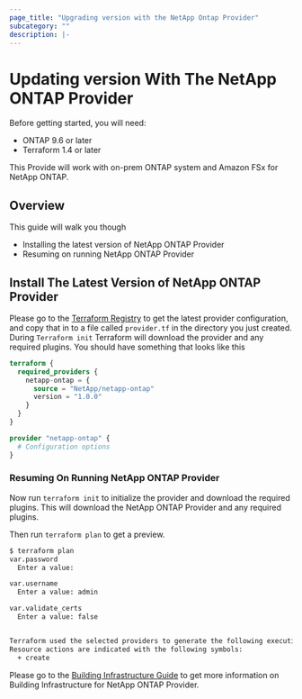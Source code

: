 ```yaml
---
page_title: "Upgrading version with the NetApp Ontap Provider"
subcategory: ""
description: |-
---
```


# Updating version With The NetApp ONTAP Provider

Before getting started, you will need:
* ONTAP 9.6 or later
* Terraform 1.4 or later

This Provide will work with on-prem ONTAP system and Amazon FSx for NetApp ONTAP.

## Overview
This guide will walk you though 
* Installing the latest version of NetApp ONTAP Provider
* Resuming on running NetApp ONTAP Provider

## Install The Latest Version of NetApp ONTAP Provider
Please go to the [Terraform Registry](https://registry.terraform.io/providers/NetApp/netapp-ontap/latest) to get the latest provider configuration, and copy that in to a file called `provider.tf` in the directory you just created. 
During `Terraform init` Terraform will download the provider and any required plugins.
You should have something that looks like this


```terraform
terraform {
  required_providers {
    netapp-ontap = {
      source = "NetApp/netapp-ontap"
      version = "1.0.0"
    }
  }
}

provider "netapp-ontap" {
  # Configuration options
}
```

### Resuming On Running NetApp ONTAP Provider
Now run `terraform init` to initialize the provider and download the required plugins. 
This will download the NetApp ONTAP Provider and any required plugins.

Then run `terraform plan` to get a preview.

```bash 
$ terraform plan
var.password
  Enter a value: 

var.username
  Enter a value: admin

var.validate_certs
  Enter a value: false


Terraform used the selected providers to generate the following execution plan.
Resource actions are indicated with the following symbols:
  + create
```

Please go to the [Building Infrastructure Guide](https://github.com/NetApp/terraform-provider-netapp-ontap/blob/integration/main/docs/guides/getting-starting.md#building-infrastructure) to get more information on Building Infrastructure for NetApp ONTAP Provider.
